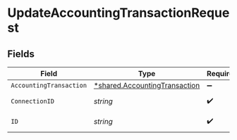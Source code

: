 # UpdateAccountingTransactionRequest


## Fields

| Field                                                                                | Type                                                                                 | Required                                                                             | Description                                                                          |
| ------------------------------------------------------------------------------------ | ------------------------------------------------------------------------------------ | ------------------------------------------------------------------------------------ | ------------------------------------------------------------------------------------ |
| `AccountingTransaction`                                                              | [*shared.AccountingTransaction](../../../pkg/models/shared/accountingtransaction.md) | :heavy_minus_sign:                                                                   | N/A                                                                                  |
| `ConnectionID`                                                                       | *string*                                                                             | :heavy_check_mark:                                                                   | ID of the connection                                                                 |
| `ID`                                                                                 | *string*                                                                             | :heavy_check_mark:                                                                   | ID of the Transaction                                                                |